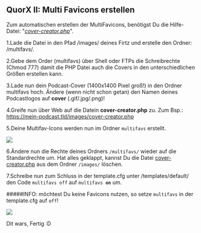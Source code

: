 ## QuorX II: Multi Favicons erstellen


Zum automatischen erstellen der MultiFavicons, benötigst Du die Hilfe-Datei: "*<a href="https://github.com/McCouman/quorx2.0_documentation/tree/master/ext/helper">cover-creator.php</a>*".

1.Lade die Datei in den Pfad /images/ deines Firtz und erstelle den Ordner: /multifavs/.

2.Gebe dem Order (multifavs) über Shell oder FTPs die Schreibrechte (Chmod 777) damit die PHP Datei auch die Covers in den unterschiedlichen Größen erstellen kann.

3.Lade nun dein Podcast-Cover (1400x1400 Pixel groß!) in den Ordner multifavs hoch. Ändere (wenn nicht schon getan) den Namen deines Podcastlogos auf **cover** (.gif/.jpg/.png)! 

4.Greife nun über Web auf die Datein **cover-creator.php** zu. Zum Bsp.: https://mein-podcast.tld/images/cover-creator.php

5.Deine Multifav-Icons werden nun im Ordner <code>multifavs</code> erstellt.

<img src="https://raw.githubusercontent.com/McCouman/quorx2.0_documentation/master/ext/helper/multifavs1.png">

6.Ändere nun die Rechte deines Ordners <code>/multifavs/</code> wieder auf die Standardrechte um. Hat alles geklappt, kannst Du die Datei <a href="https://github.com/McCouman/quorx2.0_documentation/tree/master/ext/helper">cover-creator.php</a> aus dem Ordner <code>/images/</code> löschen.

7.Schreibe nun zum Schluss in der template.cfg unter /templates/default/ den Code <code>multifavs off</code> auf <code>multifavs <b>on</b></code> um.

#####INFO: möchtest Du keine Favicons nutzen, so setze <code>multifavs</code> in der template.cfg auf <code>off</code>!

<img src="https://raw.githubusercontent.com/McCouman/quorx2.0_documentation/master/ext/helper/multifavs2.png">

Dit wars, Fertig :D
